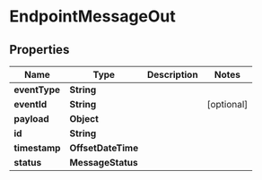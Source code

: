 

# EndpointMessageOut

## Properties

Name | Type | Description | Notes
------------ | ------------- | ------------- | -------------
**eventType** | **String** |  | 
**eventId** | **String** |  |  [optional]
**payload** | **Object** |  | 
**id** | **String** |  | 
**timestamp** | **OffsetDateTime** |  | 
**status** | **MessageStatus** |  | 



